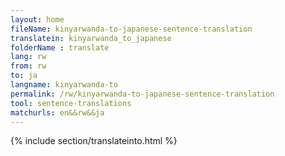 ```yaml
---
layout: home
fileName: kinyarwanda-to-japanese-sentence-translation
translatein: kinyarwanda_to_japanese
folderName : translate
lang: rw
from: rw
to: ja
langname: kinyarwanda-to
permalink: /rw/kinyarwanda-to-japanese-sentence-translation
tool: sentence-translations
matchurls: en&&rw&&ja
---
```

{% include section/translateinto.html %}
